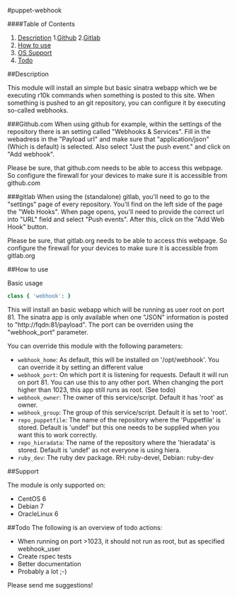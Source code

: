 #puppet-webhook

####Table of Contents

1. [Description](#description)
	1.[Github](#github.com)
	2.[Gitlab](#gitlab)
2. [How to use](#how-to-use)
3. [OS Support](#support)
4. [Todo](#todo)


##Description

This module will install an simple but basic sinatra webapp which we be executing r10k commands when something is posted to this site. When something is pushed to an git repository, you can configure it by executing so-called webhooks. 

###Github.com
When using github for example, within the settings of the repository there is an setting called "Webhooks & Services". Fill in the webadress in the "Payload url" and make sure that "application/json" (Which is default) is selected. Also select "Just the push event." and click on "Add webhook".

Please be sure, that github.com needs to be able to access this webpage. So configure the firewall for your devices to make sure it is accessible from github.com

###gitlab
When using the (standalone) gitlab, you'll need to go to the "settings" page of every repository. You'll find on the left side of the page the "Web Hooks". When page opens, you'll need to provide the correct url into "URL" field and select "Push events". After this, click on the "Add Web Hook" button.

Please be sure, that gitlab.org needs to be able to access this webpage. So configure the firewall for your devices to make sure it is accessible from gitlab.org

##How to use

Basic usage

```ruby
class { 'webhook': }
```

This will install an basic webapp which will be running as user root on port 81. The sinatra app is only available when one "JSON" information is posted to "http://fqdn:81/payload". The port can be overriden using the "webhook_port" parameter.

You can override this module with the following parameters:

* `webhook_home`: As default, this will be installed on '/opt/webhook'. You can override it by setting an different value
* `webhook_port`: On which port it is listening for requests. Default it will run on port 81. You can use this to any other port. When changing the port higher than 1023, this app still runs as root. (See todo)
* `webhook_owner`: The owner of this service/script. Default it has 'root' as owner. 
* `webhook_group`: The group of this service/script. Default it is set to 'root'.
* `repo_puppetfile`: The name of the repository where the 'Puppetfile' is stored. Default is 'undef' but this one needs to be supplied when you want this to work correctly.
* `repo_hieradata`: The name of the repository where the 'hieradata' is stored. Default is 'undef' as not everyone is using hiera.
* `ruby_dev`: The ruby dev package. RH: ruby-devel, Debian: ruby-dev

##Support

The module is only supported on:

  - CentOS 6
  - Debian 7
  - OracleLinux 6

##Todo
The following is an overview of todo actions:

  - When running on port >1023, it should not run as root, but as specified webhook_user
  - Create rspec tests
  - Better documentation
  - Probably a lot ;-)

Please send me suggestions!


